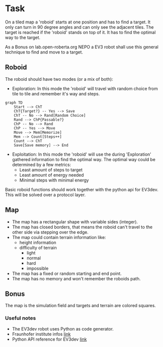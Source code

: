 # Task

On a tiled map a 'roboid' starts at one position and has to find a target.
It only can turn in 90 degree angles and can only see the adjacent tiles.
The target is reached if the 'roboid' stands on top of it.
It has to find the optimal way to the target.

As a Bonus on lab.open-roberta.org NEPO a EV3 robot shall use this general
technique to find and move to a target.

## Roboid

The roboid should have two modes (or a mix of both):

- Exploration:
    In this mode the 'roboid' will travel with random choice from tile to
    tile and remember it's way and steps.

```mermaid
graph TD
    Start --> ChT
    ChT{Target?} -- Yes --> Save
    ChT -- No --> Rand[Random Choice]
    Rand --> ChP{Passable?}
    ChP -- No --> Rand
    ChP -- Yes --> Move
    Move --> Mem[Memorize]
    Mem --> Count[Steps++]
    Count --> ChT
    Save[Save memory] --> End
```

- Exploitation:
    In this mode the 'roboid' will use the during 'Exploration' gathered
    information to find the optimal way.
    The optimal way could be determined by a few metrics:
  - Least amount of steps to target
  - Least amount of energy needed
  - Minimal steps with minimal energy

Basic roboid functions should work together with the python api for EV3dev.
This will be solved over a protocol layer.

## Map

- The map has a rectangular shape with variable sides (integer).
- The map has closed borders, that means the roboid can't travel to the
  other side via stepping over the edge.
- The map could contain terrain information like:
  - height information
  - difficulty of terrain
    - light
    - normal
    - hard
    - impossible
- The map has a fixed or random starting and end point.
- The map has no memory and won't remember the roboids path.

## Bonus

The map is the simulation field and targets and terrain are colored squares.

### Useful notes

- The EV3dev robot uses Python as code generator.
- Fraunhofer institute infos [link](https://jira.iais.fraunhofer.de/wiki/display/ORInfo/Programming+EV3#ProgrammingEV3-ProgrammingLanguagesforCodeGeneration)
- Python API reference for EV3dev [link](https://ev3dev-lang.readthedocs.io/projects/python-ev3dev/en/stable/spec.html)
